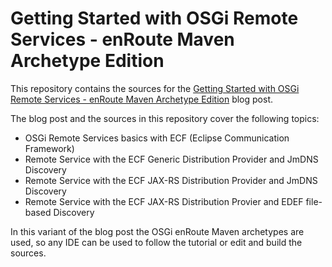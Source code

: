 # Getting Started with OSGi Remote Services - enRoute Maven Archetype Edition
This repository contains the sources for the [Getting Started with OSGi Remote Services - enRoute Maven Archetype Edition](https://vogella.com/blog/getting-started-with-osgi-remote-services-enroute-maven-archetype-edition/) blog post.

The blog post and the sources in this repository cover the following topics:
- OSGi Remote Services basics with ECF (Eclipse Communication Framework)
- Remote Service with the ECF Generic Distribution Provider and JmDNS Discovery
- Remote Service with the ECF JAX-RS Distribution Provider and JmDNS Discovery
- Remote Service with the ECF JAX-RS Distribution Provier and EDEF file-based Discovery

In this variant of the blog post the OSGi enRoute Maven archetypes are used, so any IDE can be used to follow the tutorial or edit and build the sources.
